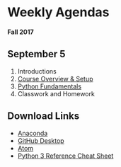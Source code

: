 # Weekly Agendas
__Fall 2017__

## September 5
1. Introductions
2. [Course Overview & Setup](../Slides/L0_Course_Introduction.pdf)
3. [Python Fundamentals](../Slides/L1_Python_fundamentals.pdf)
4. Classwork and Homework  

## Download Links
* [Anaconda](https://www.anaconda.com)
* [GitHub Desktop](https://desktop.github.com)
* [Atom](https://atom.io)
* [Python 3 Reference Cheat Sheet](../Downloads/Python3_reference_cheat_sheet.pdf)
